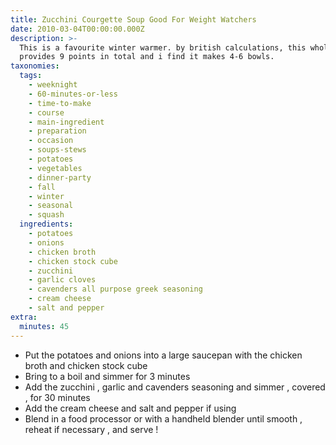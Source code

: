 ```yaml
---
title: Zucchini Courgette Soup Good For Weight Watchers
date: 2010-03-04T00:00:00.000Z
description: >-
  This is a favourite winter warmer. by british calculations, this whole recipe
  provides 9 points in total and i find it makes 4-6 bowls.
taxonomies:
  tags:
    - weeknight
    - 60-minutes-or-less
    - time-to-make
    - course
    - main-ingredient
    - preparation
    - occasion
    - soups-stews
    - potatoes
    - vegetables
    - dinner-party
    - fall
    - winter
    - seasonal
    - squash
  ingredients:
    - potatoes
    - onions
    - chicken broth
    - chicken stock cube
    - zucchini
    - garlic cloves
    - cavenders all purpose greek seasoning
    - cream cheese
    - salt and pepper
extra:
  minutes: 45
---
```

 - Put the potatoes and onions into a large saucepan with the chicken broth and chicken stock cube
 - Bring to a boil and simmer for 3 minutes
 - Add the zucchini , garlic and cavenders seasoning and simmer , covered , for 30 minutes
 - Add the cream cheese and salt and pepper if using
 - Blend in a food processor or with a handheld blender until smooth , reheat if necessary , and serve !
